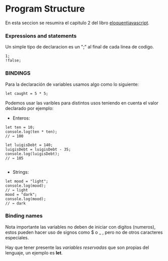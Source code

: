 # Program Structure

En esta seccion se resumira el capitulo 2 del libro [eloquentjavascript](https://eloquentjavascript.net/02_program_structure.html).

### Expressions and statements

Un simple tipo de declaracion es un ";" al final de cada linea de codigo.
```
1;
!false;
```

### BINDINGS

Para la declaración de variables usamos algo como lo siguiente:

```
let caught = 5 * 5;
```
Podemos usar las varibles para distintos usos teniendo en cuenta el valor declarado por ejemplo:

* Enteros: 
```
let ten = 10;
console.log(ten * ten);
// → 100
```

```
let luigisDebt = 140;
luigisDebt = luigisDebt - 35;
console.log(luigisDebt);
// → 105
```

``` 
```
* Strings:

```
let mood = "light";
console.log(mood);
// → light
mood = "dark";
console.log(mood);
// → dark
```

### Binding names
Nota importante las variables no deben de iniciar con digitos (numeros), estos pueden hacer uso de signos como $ o _ , pero no de otros caracteres especiales.

Hay que tener presente las _variables reservadas_ que son propias del lenguaje, un ejemplo es __let__.

